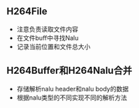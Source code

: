 ## H264File
- 注意负责读取文件内容
- 在文件buff中寻找Nalu
- 记录当前位置和文件总大小

## H264Buffer和H264Nalu合并
- 存储解析nalu header和nalu body的数据
- 根据nalu类型的不同实现不同的解析方法